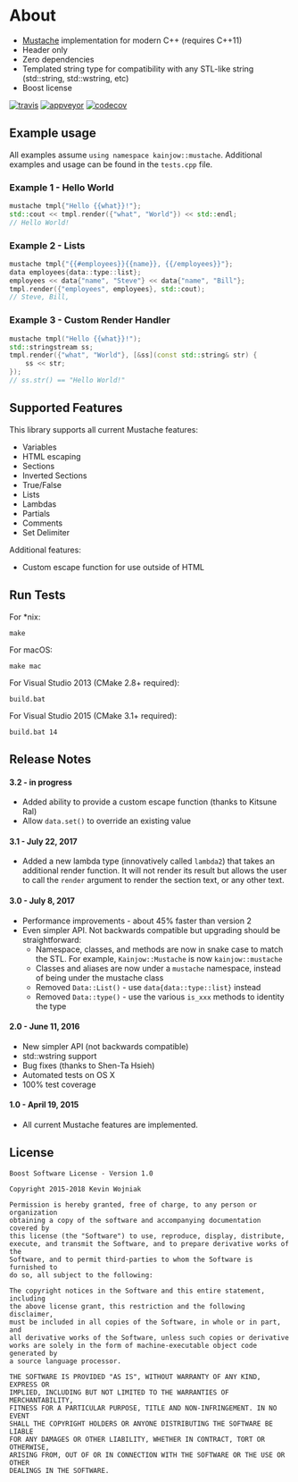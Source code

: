 # About

* [Mustache](http://mustache.github.io) implementation for modern C++ (requires C++11)
* Header only
* Zero dependencies
* Templated string type for compatibility with any STL-like string (std::string, std::wstring, etc)
* Boost license

[![travis](https://travis-ci.org/kainjow/Mustache.svg?branch=master)](https://travis-ci.org/kainjow/Mustache) [![appveyor](https://ci.appveyor.com/api/projects/status/6uh5d5weajrffkyw?svg=true)](https://ci.appveyor.com/project/kainjow/mustache) [![codecov](https://codecov.io/gh/kainjow/Mustache/branch/master/graph/badge.svg)](https://codecov.io/gh/kainjow/Mustache)

## Example usage

All examples assume `using namespace kainjow::mustache`. Additional examples and usage can be found in the `tests.cpp` file.

### Example 1 - Hello World

````cpp
mustache tmpl{"Hello {{what}}!"};
std::cout << tmpl.render({"what", "World"}) << std::endl;
// Hello World!
````

### Example 2 - Lists

````cpp
mustache tmpl{"{{#employees}}{{name}}, {{/employees}}"};
data employees{data::type::list};
employees << data{"name", "Steve"} << data{"name", "Bill"};
tmpl.render({"employees", employees}, std::cout);
// Steve, Bill,
````

### Example 3 - Custom Render Handler

````cpp
mustache tmpl("Hello {{what}}!");
std::stringstream ss;
tmpl.render({"what", "World"}, [&ss](const std::string& str) {
    ss << str;
});
// ss.str() == "Hello World!"
````

## Supported Features

This library supports all current Mustache features:

- Variables
- HTML escaping
- Sections
- Inverted Sections
- True/False
- Lists
- Lambdas
- Partials
- Comments
- Set Delimiter

Additional features:

- Custom escape function for use outside of HTML

## Run Tests

For *nix:

    make

For macOS:

    make mac

For Visual Studio 2013 (CMake 2.8+ required):

    build.bat

For Visual Studio 2015 (CMake 3.1+ required):

    build.bat 14

## Release Notes

#### 3.2 - in progress

* Added ability to provide a custom escape function (thanks to Kitsune Ral)
* Allow `data.set()` to override an existing value

#### 3.1 - July 22, 2017

* Added a new lambda type (innovatively called `lambda2`) that takes an additional render function. It will not render its result but allows the user to call the `render` argument to render the section text, or any other text.

#### 3.0 - July 8, 2017

* Performance improvements - about 45% faster than version 2
* Even simpler API. Not backwards compatible but upgrading should be straightforward:
  * Namespace, classes, and methods are now in snake case to match the STL. For example, `Kainjow::Mustache` is now `kainjow::mustache`
  * Classes and aliases are now under a `mustache` namespace, instead of being under the mustache class
  * Removed `Data::List()` - use `data{data::type::list}` instead
  * Removed `Data::type()` - use the various `is_xxx` methods to identity the type

#### 2.0 - June 11, 2016

* New simpler API (not backwards compatible)
* std::wstring support
* Bug fixes (thanks to Shen-Ta Hsieh)
* Automated tests on OS X
* 100% test coverage

#### 1.0 - April 19, 2015

* All current Mustache features are implemented.

## License

    Boost Software License - Version 1.0

    Copyright 2015-2018 Kevin Wojniak

    Permission is hereby granted, free of charge, to any person or organization
    obtaining a copy of the software and accompanying documentation covered by
    this license (the "Software") to use, reproduce, display, distribute,
    execute, and transmit the Software, and to prepare derivative works of the
    Software, and to permit third-parties to whom the Software is furnished to
    do so, all subject to the following:

    The copyright notices in the Software and this entire statement, including
    the above license grant, this restriction and the following disclaimer,
    must be included in all copies of the Software, in whole or in part, and
    all derivative works of the Software, unless such copies or derivative
    works are solely in the form of machine-executable object code generated by
    a source language processor.

    THE SOFTWARE IS PROVIDED "AS IS", WITHOUT WARRANTY OF ANY KIND, EXPRESS OR
    IMPLIED, INCLUDING BUT NOT LIMITED TO THE WARRANTIES OF MERCHANTABILITY,
    FITNESS FOR A PARTICULAR PURPOSE, TITLE AND NON-INFRINGEMENT. IN NO EVENT
    SHALL THE COPYRIGHT HOLDERS OR ANYONE DISTRIBUTING THE SOFTWARE BE LIABLE
    FOR ANY DAMAGES OR OTHER LIABILITY, WHETHER IN CONTRACT, TORT OR OTHERWISE,
    ARISING FROM, OUT OF OR IN CONNECTION WITH THE SOFTWARE OR THE USE OR OTHER
    DEALINGS IN THE SOFTWARE.
